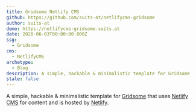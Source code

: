 ```yaml
---
title: Gridsome Netlify CMS
github: https://github.com/suits-at/netlifycms-gridsome
author: suits-at
demo: https://netlifycms-gridsome.suits.at
date: 2020-06-03T00:00:00.000Z
ssg:
  - Gridsome
cms:
  - NetlifyCMS
archetype:
  - Blog
description: A simple, hackable & minimalistic template for Gridsome
stale: false
---
```


A simple, hackable & minimalistic template for [Gridsome](https://gridsome.org/) that uses [Netlify CMS](https://netlifycms.org) for content and is hosted by [Netlify](https://netlify.com).
